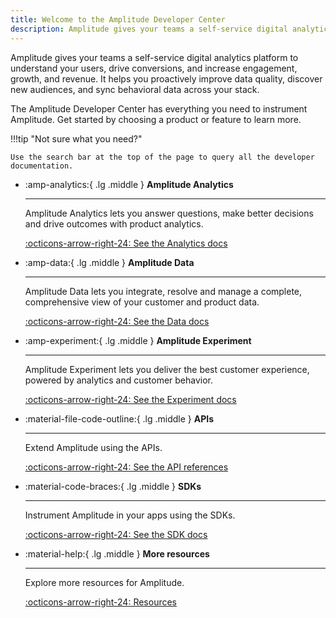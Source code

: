 ```yaml
---
title: Welcome to the Amplitude Developer Center
description: Amplitude gives your teams a self-service digital analytics platform to understand your users, drive conversions, and increase engagement, growth, and revenue.
---
```


Amplitude gives your teams a self-service digital analytics platform to understand your users, drive conversions, and increase engagement, growth, and revenue. It helps you proactively improve data quality, discover new audiences, and sync behavioral data across your stack.

The Amplitude Developer Center has everything you need to instrument Amplitude. Get started by choosing a product or feature to learn more. 

!!!tip "Not sure what you need?"

    Use the search bar at the top of the page to query all the developer documentation. 

<div class="grid cards" markdown>

- :amp-analytics:{ .lg .middle } __Amplitude Analytics__

    ---

    Amplitude Analytics lets you answer questions, make better decisions and drive outcomes with product analytics.

    [:octicons-arrow-right-24: See the Analytics docs](../analytics/)

- :amp-data:{ .lg .middle } __Amplitude Data__

    ---

    Amplitude Data lets you integrate, resolve and manage a complete, comprehensive view of your customer and product data. 

    [:octicons-arrow-right-24: See the Data docs](../data/)

- :amp-experiment:{ .lg .middle } __Amplitude Experiment__

    ---

    Amplitude Experiment lets you deliver the best customer experience, powered by analytics and customer behavior.

    [:octicons-arrow-right-24: See the Experiment docs](../experiment/)

- :material-file-code-outline:{ .lg .middle } __APIs__

    ---

    Extend Amplitude using the APIs.

    [:octicons-arrow-right-24: See the API references](../analytics/apis/)

- :material-code-braces:{ .lg .middle } __SDKs__

    ---

    Instrument Amplitude in your apps using the SDKs.

    [:octicons-arrow-right-24: See the SDK docs](../data/sdks/)

- :material-help:{ .lg .middle } __More resources__

    ---

    Explore more resources for Amplitude.

    [:octicons-arrow-right-24: Resources](all-resources.md)

</div>